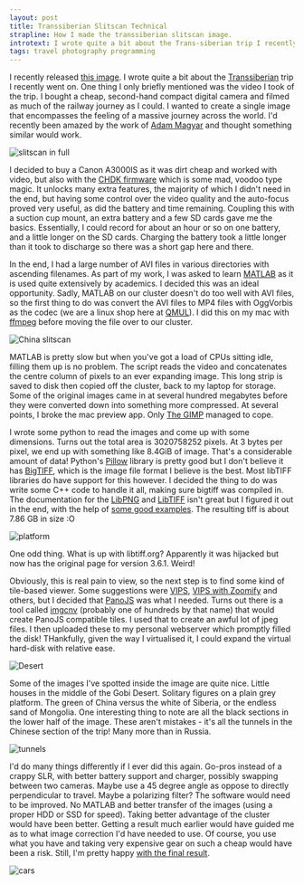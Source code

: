```yaml
---
layout: post
title: Transsiberian Slitscan Technical
strapline: How I made the transsiberian slitscan image.
introtext: I wrote quite a bit about the Trans-siberian trip I recently went on. One thing I only briefly mentioned was the video I took of the trip. 
tags: travel photography programming
---
```


I recently released [this image](http://archive.section9.co.uk/transsib). I wrote quite a bit about the [Transsiberian](https://www.section9.co.uk/posts/2015-04-18-transsiberian-Part-17.html) trip I recently went on. One thing I only briefly mentioned was the video I took of the trip. I bought a cheap, second-hand compact digital camera and filmed as much of the railway journey as I could. I wanted to create a single image that encompasses the feeling of a massive journey across the world. I'd recently been amazed by the work of [Adam Magyar](https://medium.com/matter/einsteins-camera-88aa8a185898) and thought something similar would work.

![slitscan in full](https://farm1.staticflickr.com/388/19463174464_3659ca5705.jpg)

I decided to buy a Canon A3000IS as it was dirt cheap and worked with video, but also with the [CHDK firmware](http://chdk.wikia.com/wiki/CHDK) which is some mad, voodoo type magic. It unlocks many extra features, the majority of which I didn't need in the end, but having some control over the video quality and the auto-focus proved very useful, as did the battery and time remaining. Coupling this with a suction cup mount, an extra battery and a few SD cards gave me the basics. Essentially, I could record for about an hour or so on one battery, and a little longer on the SD cards. Charging the battery took a little longer than it took to discharge so there was a short gap here and there.

<div class="clearfix"></div>

In the end, I had a large number of AVI files in various directories with ascending filenames. As part of my work, I was asked to learn [MATLAB](https://en.wikipedia.org/wiki/MATLAB) as it is used quite extensively by academics. I decided this was an ideal opportunity. Sadly, MATLAB on our cluster doesn't do too well with AVI files, so the first thing to do was convert the AVI files to MP4 files with OggVorbis as the codec (we are a linux shop here at [QMUL](http://www.qmul.ac.uk)). I did this on my mac with [ffmpeg](http://ffmpeg.org) before moving the file over to our cluster.

![China slitscan](https://farm6.staticflickr.com/5713/20136580604_b1dd5992a9.jpg)

MATLAB is pretty slow but when you've got a load of CPUs sitting idle, filling them up is no problem. The script reads the video and concatenates the centre column of pixels to an ever expanding image. This long strip is saved to disk then copied off the cluster, back to my laptop for storage. Some of the original images came in at several hundred megabytes before they were converted down into something more compressed. At several points, I broke the mac preview app. Only [The GIMP](http://www.gimp.org) managed to cope. 

<div class="clearfix"></div>

I wrote some python to read the images and come up with some dimensions. Turns out the total area is 3020758252 pixels. At 3 bytes per pixel, we end up with something like 8.4GiB of image. That's a considerable amount of data! Python's [Pillow](https://pypi.python.org/pypi/Pillow) library is pretty good but I don't believe it has [BigTIFF](http://bigtiff.org), which is the image file format I believe is the best. Most libTIFF libraries do have support for this however. I decided the thing to do was write some C++ code to handle it all, making sure bigtiff was compiled in. The documentation for the [LibPNG](http://www.libpng.org) and [LibTIFF](http://www.remotesensing.org/libtiff/) isn't great but I figured it out in the end, with the help of [some good examples](http://zarb.org/~gc/html/libpng.html). The resulting tiff is about 7.86 GB in size :O 

![platform](https://farm6.staticflickr.com/5791/20732917416_5b0c0ae471.jpg)

One odd thing. What is up with libtiff.org? Apparently it was hijacked but now has the original page for version 3.6.1. Weird!

<div class="clearfix"></div>

Obviously, this is real pain to view, so the next step is to find some kind of tile-based viewer. Some suggestions were [VIPS](http://www.vips.ecs.soton.ac.uk/index.php?title=VIPS), [VIPS with Zoomify](http://libvips.blogspot.co.uk/2013/03/making-deepzoom-zoomify-and-google-maps.html) and others, but I decided that [PanoJS](http://www.dimin.net/software/panojs/#Docs) was what I needed. Turns out there is a tool called [imgcnv](http://biodev.ece.ucsb.edu/projects/bioimage/downloader/download/category/4/file/233/imgcnv_macx_1-52.zip) (probably one of hundreds by that name) that would create PanoJS compatible tiles. I used that to create an awful lot of jpeg files. I then uploaded these to my personal webserver which promptly filled the disk! THankfully, given the way I virtualised it, I could expand the virtual hard-disk with relative ease.

![Desert](https://farm1.staticflickr.com/742/20572437419_01f97d8c4d.jpg)

Some of the images I've spotted inside the image are quite nice. Little houses in the middle of the Gobi Desert. Solitary figures on a plain grey platform. The green of China versus the white of Siberia, or the endless sand of Mongolia. One interesting thing to note are all the black sections in the lower half of the image. These aren't mistakes - it's all the tunnels in the Chinese section of the trip! Many more than in Russia. 

![tunnels](https://farm1.staticflickr.com/609/20571195188_a07d84a07b.jpg)


<div class="clearfix"></div>

I'd do many things differently if I ever did this again. Go-pros instead of a crappy SLR, with better battery support and charger, possibly swapping between two cameras. Maybe use a 45 degree angle as oppose to directly perpendicular to travel. Maybe a polarizing filter? The software would need to be improved. No MATLAB and better transfer of the images (using a proper HDD or SSD for speed). Taking better advantage of the cluster would have been better. Getting a result much earlier would have guided me as to what image correction I'd have needed to use. Of course, you use what you have and taking very expensive gear on such a cheap would have been a risk. Still, I'm pretty happy [with the final result](http://archive.section9.co.uk/transsib).

![cars](https://farm1.staticflickr.com/574/20136580774_4b30868f89.jpg)